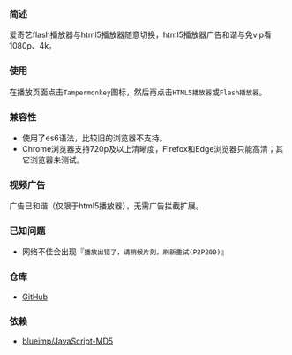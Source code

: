### 简述
爱奇艺flash播放器与html5播放器随意切换，html5播放器广告和谐与免vip看1080p、4k。

### 使用
在播放页面点击`Tampermonkey`图标，然后再点击`HTML5播放器`或`Flash播放器`。

### 兼容性
* 使用了es6语法，比较旧的浏览器不支持。
* Chrome浏览器支持720p及以上清晰度，Firefox和Edge浏览器只能高清；其它浏览器未测试。

### 视频广告
广告已和谐（仅限于html5播放器），无需广告拦截扩展。

### 已知问题
* 网络不佳会出现『`播放出错了，请稍候片刻，刷新重试(P2P200)`』

### 仓库
* [GitHub](https://github.com/gooyie/userscript-iqiyi-player-switch)

### 依赖
* [blueimp/JavaScript-MD5](https://github.com/blueimp/JavaScript-MD5)
